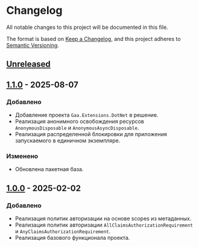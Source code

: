 # Changelog

All notable changes to this project will be documented in this file.

The format is based on [Keep a Changelog](https://keepachangelog.com/en/1.0.0/), and this project adheres to [Semantic Versioning](https://semver.org/spec/v2.0.0.html).

## [Unreleased]

## [1.1.0] - 2025-08-07

### Добавлено

- Добавление проекта `Gaa.Extensions.DotNet` в решение.
- Реализация анонимного освобождения ресурсов `AnonymousDisposable` и `AnonymousAsyncDisposable`.
- Реализация распределенной блокировки для приложения запускаемого в единичном экземпляре.

### Изменено

- Обновлена пакетная база.

## [1.0.0] - 2025-02-02

### Добавлено

- Реализация политик авторизации на основе scopes из метаданных.
- Реализация политик авторизации `AllClaimsAuthorizationRequirement` и `AnyClaimsAuthorizationRequirement`.
- Реализация базового функционала проекта.

[Unreleased]: https://github.com/g-aa/gaa-dotnet-extensions/compare/v1.1.0...master
[1.1.0]: https://github.com/g-aa/gaa-dotnet-extensions/compare/v1.0.0...v1.1.0
[1.0.0]: https://github.com/g-aa/gaa-dotnet-extensions/releases/tag/v1.0.0